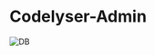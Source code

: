# Codelyser-Admin

![DB](https://github.com/Bharath9747/Codelyser-Admin/assets/152379838/50cc4126-763c-4db8-8327-acc28363ef93)
